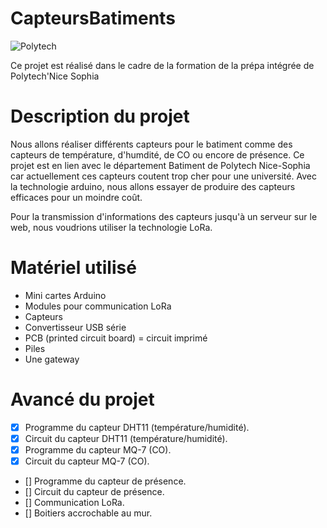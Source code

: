 # CapteursBatiments
![Polytech](http://fr.academic.ru/pictures/frwiki/80/Polytechnicesophia.png "logo polytech")

Ce projet est réalisé dans le cadre de la formation de la prépa intégrée de Polytech'Nice Sophia 

# Description du projet
Nous allons réaliser différents capteurs pour le batiment comme des capteurs de température, d'humdité, de CO ou encore de présence. Ce projet est en lien avec le département Batiment de Polytech Nice-Sophia car actuellement ces capteurs coutent trop cher pour une université. Avec la technologie arduino, nous allons essayer de produire des capteurs efficaces pour un moindre coût.

Pour la transmission d'informations des capteurs jusqu'à un serveur sur le  web, nous voudrions utiliser la technologie LoRa.

# Matériel utilisé

* Mini cartes Arduino
* Modules pour communication LoRa
* Capteurs 
* Convertisseur USB série
* PCB (printed circuit board) = circuit imprimé
* Piles
* Une gateway

# Avancé du projet

- [X] Programme du capteur DHT11 (température/humidité).
- [X] Circuit du capteur DHT11 (température/humidité).
- [X] Programme du capteur MQ-7 (CO).
- [X] Circuit du capteur MQ-7 (CO).
- [] Programme du capteur de présence.
- [] Circuit du capteur de présence.
- [] Communication LoRa.
- [] Boitiers accrochable au mur.


